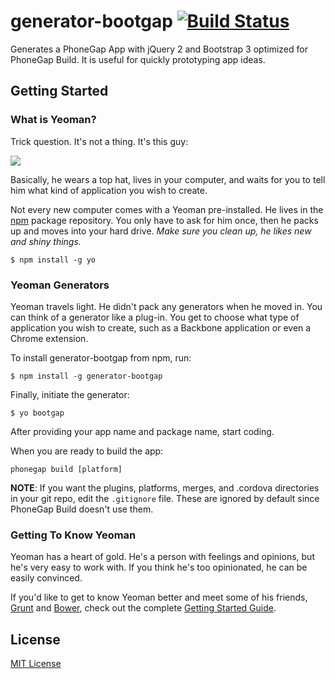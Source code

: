 # generator-bootgap [![Build Status](https://secure.travis-ci.org/ericrallen/generator-bootgap.png?branch=master)](https://travis-ci.org/ericrallen/generator-bootgap)

Generates a PhoneGap App with jQuery 2 and Bootstrap 3 optimized for PhoneGap Build. It is useful for quickly prototyping app ideas.


## Getting Started

### What is Yeoman?

Trick question. It's not a thing. It's this guy:

![](http://i.imgur.com/JHaAlBJ.png)

Basically, he wears a top hat, lives in your computer, and waits for you to tell him what kind of application you wish to create.

Not every new computer comes with a Yeoman pre-installed. He lives in the [npm](https://npmjs.org) package repository. You only have to ask for him once, then he packs up and moves into your hard drive. *Make sure you clean up, he likes new and shiny things.*

```
$ npm install -g yo
```

### Yeoman Generators

Yeoman travels light. He didn't pack any generators when he moved in. You can think of a generator like a plug-in. You get to choose what type of application you wish to create, such as a Backbone application or even a Chrome extension.

To install generator-bootgap from npm, run:

```
$ npm install -g generator-bootgap
```

Finally, initiate the generator:

```
$ yo bootgap
```

After providing your app name and package name, start coding.

When you are ready to build the app:

`phonegap build [platform]`

**NOTE**: If you want the plugins, platforms, merges, and .cordova directories in your git repo, edit the `.gitignore` file. These are ignored by default since PhoneGap Build doesn't use them.

### Getting To Know Yeoman

Yeoman has a heart of gold. He's a person with feelings and opinions, but he's very easy to work with. If you think he's too opinionated, he can be easily convinced.

If you'd like to get to know Yeoman better and meet some of his friends, [Grunt](http://gruntjs.com) and [Bower](http://bower.io), check out the complete [Getting Started Guide](https://github.com/yeoman/yeoman/wiki/Getting-Started).


## License

[MIT License](http://en.wikipedia.org/wiki/MIT_License)
